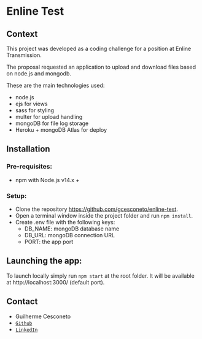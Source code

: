 # Enline Test

## Context

This project was developed as a coding challenge for a position at Enline Transmission.

The proposal requested an application to upload and download files based on node.js and mongodb.

These are the main technologies used:
* node.js
* ejs for views
* sass for styling
* multer for upload handling
* mongoDB for file log storage
* Heroku + mongoDB Atlas for deploy

## Installation

### Pre-requisites:
* npm with Node.js v14.x +
### Setup:
* Clone the repository https://github.com/gcesconeto/enline-test.
* Open a terminal window inside the project folder and run `npm install`.
* Create .env file with the following keys:
  * DB_NAME: mongoDB database name
  * DB_URL: mongoDB connection URL
  * PORT: the app port
## Launching the app:
To launch locally simply run `npm start` at the root folder. It will be available at http://localhost:3000/ (default port).

## Contact

* Guilherme Cesconeto
* [`Github`](https://github.com/gcesconeto)
* [`LinkedIn`](https://www.linkedin.com/in/cesconeto/)

